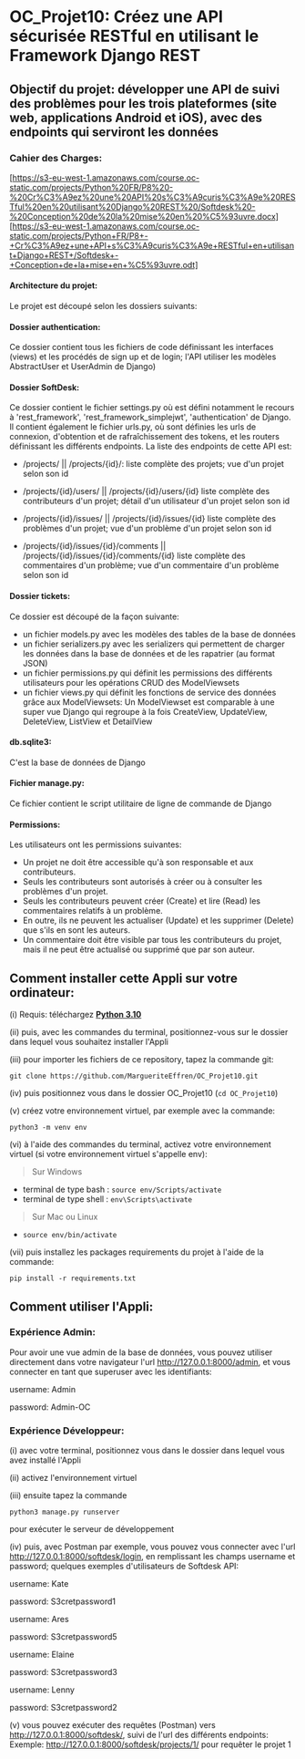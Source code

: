 # OC_Projet10: Créez une API sécurisée RESTful en utilisant le Framework Django REST

## Objectif du projet: développer une API de suivi des problèmes pour les trois plateformes (site web, applications Android et iOS), avec des endpoints qui serviront les données

### Cahier des Charges:
[https://s3-eu-west-1.amazonaws.com/course.oc-static.com/projects/Python%20FR/P8%20-%20Cr%C3%A9ez%20une%20API%20s%C3%A9curis%C3%A9e%20RESTful%20en%20utilisant%20Django%20REST%20/Softdesk%20-%20Conception%20de%20la%20mise%20en%20%C5%93uvre.docx]
[https://s3-eu-west-1.amazonaws.com/course.oc-static.com/projects/Python+FR/P8+-+Cr%C3%A9ez+une+API+s%C3%A9curis%C3%A9e+RESTful+en+utilisant+Django+REST+/Softdesk+-+Conception+de+la+mise+en+%C5%93uvre.odt]

#### Architecture du projet:

Le projet est découpé selon les dossiers suivants:

#### Dossier authentication:
Ce dossier contient tous les fichiers de code définissant les interfaces (views) et les procédés de sign up et de login; l'API utiliser les modèles AbstractUser et UserAdmin de Django) 

#### Dossier SoftDesk:
Ce dossier contient le fichier settings.py où est défini notamment le recours à 'rest_framework', 'rest_framework_simplejwt', 'authentication' de Django. 
Il contient également le fichier urls.py, où sont définies les urls de connexion, d'obtention et de rafraîchissement des tokens, et les routers définissant les différents endpoints. La liste des endpoints de cette API est:

- /projects/   ||   /projects/{id}/:
liste complète des projets; vue d'un projet selon son id

- /projects/{id}/users/   ||   /projects/{id}/users/{id}
liste complète des contributeurs d'un projet; détail d'un utilisateur d'un projet selon son id

- /projects/{id}/issues/   ||   /projects/{id}/issues/{id}
liste complète des problèmes d'un projet; vue d'un problème d'un projet selon son id

- /projects/{id}/issues/{id}/comments   ||   /projects/{id}/issues/{id}/comments/{id}
liste complète des commentaires d'un problème; vue d'un commentaire d'un problème selon son id

#### Dossier tickets:
Ce dossier est découpé de la façon suivante:
- un fichier models.py avec les modèles des tables de la base de données
- un fichier serializers.py avec les serializers qui permettent de charger les données dans la base de données et de les rapatrier (au format JSON)
- un fichier permissions.py qui définit les permissions des différents utilisateurs pour les opérations CRUD des ModelViewsets
- un fichier views.py qui définit les fonctions de service des données grâce aux ModelViewsets: Un ModelViewset  est comparable à une super vue Django qui regroupe   à la fois CreateView, UpdateView, DeleteView, ListView  et DetailView

#### db.sqlite3:
C'est la base de données de Django

#### Fichier manage.py:
Ce fichier contient le script utilitaire de ligne de commande de Django

#### Permissions: 
Les utilisateurs ont les permissions suivantes:
- Un projet ne doit être accessible qu'à son responsable et aux contributeurs. 
- Seuls les contributeurs sont autorisés à créer ou à consulter les problèmes d'un projet.
- Seuls les contributeurs peuvent créer (Create) et lire (Read) les commentaires relatifs à un problème. 
- En outre, ils ne peuvent les actualiser (Update) et les supprimer (Delete) que s'ils en sont les auteurs.
- Un commentaire doit être visible par tous les contributeurs du projet, mais il ne peut être actualisé ou supprimé que par son auteur.

## Comment installer cette Appli sur votre ordinateur:
(i) Requis: téléchargez **[Python 3.10](https://www.python.org/downloads/)**

(ii) puis, avec les commandes du terminal, positionnez-vous sur le dossier dans lequel vous souhaitez installer l'Appli

(iii) pour importer les fichiers de ce repository, tapez la commande git:

`git clone https://github.com/MargueriteEffren/OC_Projet10.git`

(iv) puis positionnez vous dans le dossier OC_Projet10 (`cd OC_Projet10`)

(v) créez votre environnement virtuel, par exemple avec la commande:

`python3 -m venv env`

(vi) à l'aide des commandes du terminal, activez votre environnement virtuel 
(si votre environnement virtuel s'appelle env):
> Sur Windows  
- terminal de type bash : `source env/Scripts/activate`
- terminal de type shell : `env\Scripts\activate`
  
> Sur Mac ou Linux
- `source env/bin/activate`

(vii) puis installez les packages requirements du projet à l'aide de la commande:

`pip install -r requirements.txt`

## Comment utiliser l'Appli:

### Expérience Admin:

Pour avoir une vue admin de la base de données, vous pouvez utiliser directement dans votre navigateur l'url http://127.0.0.1:8000/admin, et vous connecter en tant que superuser avec les identifiants:

username: Admin

password: Admin-OC

### Expérience Développeur:

(i) avec votre terminal, positionnez vous dans le dossier dans lequel vous avez installé l'Appli

(ii) activez l'environnement virtuel

(iii) ensuite tapez la commande 

`python3 manage.py runserver`

pour exécuter le serveur de développement

(iv) puis, avec Postman par exemple, vous pouvez vous connecter avec l'url http://127.0.0.1:8000/softdesk/login, en remplissant les champs username et password;
quelques exemples d'utilisateurs de Softdesk API:

username: Kate

password: S3cretpassword1

username: Ares

password: S3cretpassword5

username: Elaine

password: S3cretpassword3

username: Lenny

password: S3cretpassword2


(v) vous pouvez exécuter des requêtes (Postman) vers  http://127.0.0.1:8000/softdesk/, suivi de l'url des différents endpoints:
Exemple: http://127.0.0.1:8000/softdesk/projects/1/ pour requêter le projet 1
